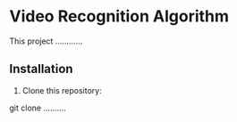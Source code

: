 # Video Recognition Algorithm

This project ............

## Installation

1. Clone this repository:

git clone ..........